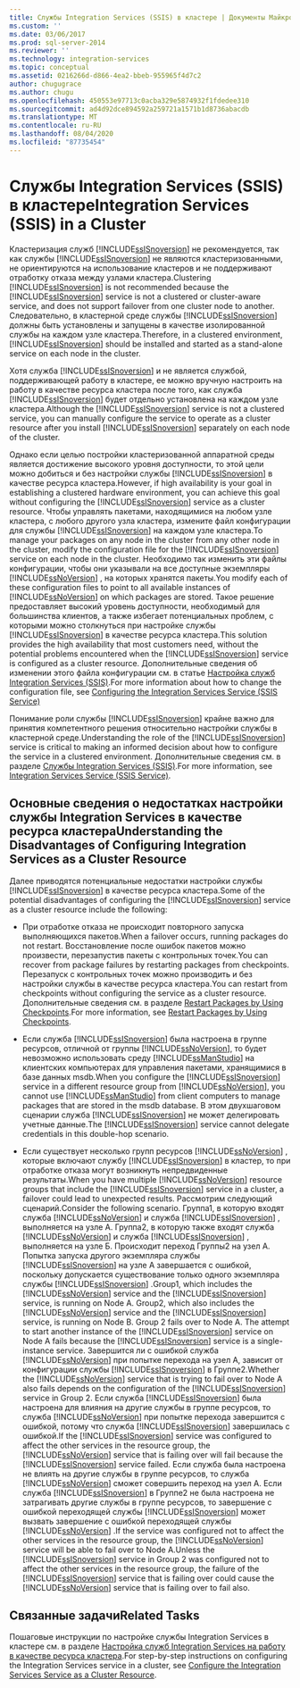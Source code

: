 ```yaml
---
title: Службы Integration Services (SSIS) в кластере | Документы Майкрософт
ms.custom: ''
ms.date: 03/06/2017
ms.prod: sql-server-2014
ms.reviewer: ''
ms.technology: integration-services
ms.topic: conceptual
ms.assetid: 0216266d-d866-4ea2-bbeb-955965f4d7c2
author: chugugrace
ms.author: chugu
ms.openlocfilehash: 450553e97713c0acba329e5874932f1fdedee310
ms.sourcegitcommit: ad4d92dce894592a259721a1571b1d8736abacdb
ms.translationtype: MT
ms.contentlocale: ru-RU
ms.lasthandoff: 08/04/2020
ms.locfileid: "87735454"
---
```

# <a name="integration-services-ssis-in-a-cluster"></a><span data-ttu-id="eaf85-102">Службы Integration Services (SSIS) в кластере</span><span class="sxs-lookup"><span data-stu-id="eaf85-102">Integration Services (SSIS) in a Cluster</span></span>
  <span data-ttu-id="eaf85-103">Кластеризация служб [!INCLUDE[ssISnoversion](../../includes/ssisnoversion-md.md)] не рекомендуется, так как службы [!INCLUDE[ssISnoversion](../../includes/ssisnoversion-md.md)] не являются кластеризованными, не ориентируются на использование кластеров и не поддерживают отработку отказа между узлами кластера.</span><span class="sxs-lookup"><span data-stu-id="eaf85-103">Clustering [!INCLUDE[ssISnoversion](../../includes/ssisnoversion-md.md)] is not recommended because the [!INCLUDE[ssISnoversion](../../includes/ssisnoversion-md.md)] service is not a clustered or cluster-aware service, and does not support failover from one cluster node to another.</span></span> <span data-ttu-id="eaf85-104">Следовательно, в кластерной среде службы [!INCLUDE[ssISnoversion](../../includes/ssisnoversion-md.md)] должны быть установлены и запущены в качестве изолированной службы на каждом узле кластера.</span><span class="sxs-lookup"><span data-stu-id="eaf85-104">Therefore, in a clustered environment, [!INCLUDE[ssISnoversion](../../includes/ssisnoversion-md.md)] should be installed and started as a stand-alone service on each node in the cluster.</span></span>  
  
 <span data-ttu-id="eaf85-105">Хотя служба [!INCLUDE[ssISnoversion](../../includes/ssisnoversion-md.md)] и не является службой, поддерживающей работу в кластере, ее можно вручную настроить на работу в качестве ресурса кластера после того, как служба [!INCLUDE[ssISnoversion](../../includes/ssisnoversion-md.md)] будет отдельно установлена на каждом узле кластера.</span><span class="sxs-lookup"><span data-stu-id="eaf85-105">Although the [!INCLUDE[ssISnoversion](../../includes/ssisnoversion-md.md)] service is not a clustered service, you can manually configure the service to operate as a cluster resource after you install [!INCLUDE[ssISnoversion](../../includes/ssisnoversion-md.md)] separately on each node of the cluster.</span></span>  
  
 <span data-ttu-id="eaf85-106">Однако если целью постройки кластеризованной аппаратной среды является достижение высокого уровня доступности, то этой цели можно добиться и без настройки службы [!INCLUDE[ssISnoversion](../../includes/ssisnoversion-md.md)] в качестве ресурса кластера.</span><span class="sxs-lookup"><span data-stu-id="eaf85-106">However, if high availability is your goal in establishing a clustered hardware environment, you can achieve this goal without configuring the [!INCLUDE[ssISnoversion](../../includes/ssisnoversion-md.md)] service as a cluster resource.</span></span>  <span data-ttu-id="eaf85-107">Чтобы управлять пакетами, находящимися на любом узле кластера, с любого другого узла кластера, измените файл конфигурации для службы [!INCLUDE[ssISnoversion](../../includes/ssisnoversion-md.md)] на каждом узле кластера.</span><span class="sxs-lookup"><span data-stu-id="eaf85-107">To manage your packages on any node in the cluster from any other node in the cluster, modify the configuration file for the [!INCLUDE[ssISnoversion](../../includes/ssisnoversion-md.md)] service on each node in the cluster.</span></span> <span data-ttu-id="eaf85-108">Необходимо так изменить эти файлы конфигурации, чтобы они указывали на все доступные экземпляры [!INCLUDE[ssNoVersion](../../includes/ssnoversion-md.md)] , на которых хранятся пакеты.</span><span class="sxs-lookup"><span data-stu-id="eaf85-108">You modify each of these configuration files to point to all available instances of [!INCLUDE[ssNoVersion](../../includes/ssnoversion-md.md)] on which packages are stored.</span></span> <span data-ttu-id="eaf85-109">Такое решение предоставляет высокий уровень доступности, необходимый для большинства клиентов, а также избегает потенциальных проблем, с которыми можно столкнуться при настройке службы [!INCLUDE[ssISnoversion](../../includes/ssisnoversion-md.md)] в качестве ресурса кластера.</span><span class="sxs-lookup"><span data-stu-id="eaf85-109">This solution provides the high availability that most customers need, without the potential problems encountered when the [!INCLUDE[ssISnoversion](../../includes/ssisnoversion-md.md)] service is configured as a cluster resource.</span></span> <span data-ttu-id="eaf85-110">Дополнительные сведения об изменении этого файла конфигурации см. в статье [Настройка служб Integration Services (SSIS)](integration-services-service-ssis-service.md).</span><span class="sxs-lookup"><span data-stu-id="eaf85-110">For more information about how to change the configuration file, see [Configuring the Integration Services Service &#40;SSIS Service&#41;](integration-services-service-ssis-service.md)</span></span>  
  
 <span data-ttu-id="eaf85-111">Понимание роли службы [!INCLUDE[ssISnoversion](../../includes/ssisnoversion-md.md)] крайне важно для принятия компетентного решения относительно настройки службы в кластерной среде.</span><span class="sxs-lookup"><span data-stu-id="eaf85-111">Understanding the role of the [!INCLUDE[ssISnoversion](../../includes/ssisnoversion-md.md)] service is critical to making an informed decision about how to configure the service in a clustered environment.</span></span> <span data-ttu-id="eaf85-112">Дополнительные сведения см. в разделе [Службы Integration Services (SSIS)](integration-services-service-ssis-service.md).</span><span class="sxs-lookup"><span data-stu-id="eaf85-112">For more information, see [Integration Services Service &#40;SSIS Service&#41;](integration-services-service-ssis-service.md).</span></span>  
  
## <a name="understanding-the-disadvantages-of-configuring-integration-services-as-a-cluster-resource"></a><span data-ttu-id="eaf85-113">Основные сведения о недостатках настройки службы Integration Services в качестве ресурса кластера</span><span class="sxs-lookup"><span data-stu-id="eaf85-113">Understanding the Disadvantages of Configuring Integration Services as a Cluster Resource</span></span>  
 <span data-ttu-id="eaf85-114">Далее приводятся потенциальные недостатки настройки службы [!INCLUDE[ssISnoversion](../../includes/ssisnoversion-md.md)] в качестве ресурса кластера.</span><span class="sxs-lookup"><span data-stu-id="eaf85-114">Some of the potential disadvantages of configuring the [!INCLUDE[ssISnoversion](../../includes/ssisnoversion-md.md)] service as a cluster resource include the following:</span></span>  
  
-   <span data-ttu-id="eaf85-115">При отработке отказа не происходит повторного запуска выполняющихся пакетов.</span><span class="sxs-lookup"><span data-stu-id="eaf85-115">When a failover occurs, running packages do not restart.</span></span> <span data-ttu-id="eaf85-116">Восстановление после ошибок пакетов можно произвести, перезапустив пакеты с контрольных точек.</span><span class="sxs-lookup"><span data-stu-id="eaf85-116">You can recover from package failures by restarting packages from checkpoints.</span></span> <span data-ttu-id="eaf85-117">Перезапуск с контрольных точек можно производить и без настройки службы в качестве ресурса кластера.</span><span class="sxs-lookup"><span data-stu-id="eaf85-117">You can restart from checkpoints without configuring the service as a cluster resource.</span></span> <span data-ttu-id="eaf85-118">Дополнительные сведения см. в разделе [Restart Packages by Using Checkpoints](../packages/restart-packages-by-using-checkpoints.md).</span><span class="sxs-lookup"><span data-stu-id="eaf85-118">For more information, see [Restart Packages by Using Checkpoints](../packages/restart-packages-by-using-checkpoints.md).</span></span>  
  
-   <span data-ttu-id="eaf85-119">Если служба [!INCLUDE[ssISnoversion](../../includes/ssisnoversion-md.md)] была настроена в группе ресурсов, отличной от группы [!INCLUDE[ssNoVersion](../../includes/ssnoversion-md.md)], то будет невозможно использовать среду [!INCLUDE[ssManStudio](../../includes/ssmanstudio-md.md)] на клиентских компьютерах для управления пакетами, хранящимися в базе данных msdb.</span><span class="sxs-lookup"><span data-stu-id="eaf85-119">When you configure the [!INCLUDE[ssISnoversion](../../includes/ssisnoversion-md.md)] service in a different resource group from [!INCLUDE[ssNoVersion](../../includes/ssnoversion-md.md)], you cannot use [!INCLUDE[ssManStudio](../../includes/ssmanstudio-md.md)] from client computers to manage packages that are stored in the msdb database.</span></span> <span data-ttu-id="eaf85-120">В этом двухшаговом сценарии служба [!INCLUDE[ssISnoversion](../../includes/ssisnoversion-md.md)] не может делегировать учетные данные.</span><span class="sxs-lookup"><span data-stu-id="eaf85-120">The [!INCLUDE[ssISnoversion](../../includes/ssisnoversion-md.md)] service cannot delegate credentials in this double-hop scenario.</span></span>  
  
-   <span data-ttu-id="eaf85-121">Если существует несколько групп ресурсов [!INCLUDE[ssNoVersion](../../includes/ssnoversion-md.md)] , которые включают службу [!INCLUDE[ssISnoversion](../../includes/ssisnoversion-md.md)] в кластер, то при отработке отказа могут возникнуть непредвиденные результаты.</span><span class="sxs-lookup"><span data-stu-id="eaf85-121">When you have multiple [!INCLUDE[ssNoVersion](../../includes/ssnoversion-md.md)] resource groups that include the [!INCLUDE[ssISnoversion](../../includes/ssisnoversion-md.md)] service in a cluster, a failover could lead to unexpected results.</span></span> <span data-ttu-id="eaf85-122">Рассмотрим следующий сценарий.</span><span class="sxs-lookup"><span data-stu-id="eaf85-122">Consider the following scenario.</span></span> <span data-ttu-id="eaf85-123">Группа1, в которую входят служба [!INCLUDE[ssNoVersion](../../includes/ssnoversion-md.md)] и служба [!INCLUDE[ssISnoversion](../../includes/ssisnoversion-md.md)] , выполняется на узле А. Группа2, в которую также входят служба [!INCLUDE[ssNoVersion](../../includes/ssnoversion-md.md)] и служба [!INCLUDE[ssISnoversion](../../includes/ssisnoversion-md.md)] , выполняется на узле Б. Происходит переход Группы2 на узел А. Попытка запуска другого экземпляра службы [!INCLUDE[ssISnoversion](../../includes/ssisnoversion-md.md)] на узле А завершается с ошибкой, поскольку допускается существование только одного экземпляра службы [!INCLUDE[ssISnoversion](../../includes/ssisnoversion-md.md)] .</span><span class="sxs-lookup"><span data-stu-id="eaf85-123">Group1, which includes the [!INCLUDE[ssNoVersion](../../includes/ssnoversion-md.md)] service and the [!INCLUDE[ssISnoversion](../../includes/ssisnoversion-md.md)] service, is running on Node A. Group2, which also includes the [!INCLUDE[ssNoVersion](../../includes/ssnoversion-md.md)] service and the [!INCLUDE[ssISnoversion](../../includes/ssisnoversion-md.md)] service, is running on Node B. Group 2 fails over to Node A. The attempt to start another instance of the [!INCLUDE[ssISnoversion](../../includes/ssisnoversion-md.md)] service on Node A fails because the [!INCLUDE[ssISnoversion](../../includes/ssisnoversion-md.md)] service is a single-instance service.</span></span> <span data-ttu-id="eaf85-124">Завершится ли с ошибкой служба [!INCLUDE[ssNoVersion](../../includes/ssnoversion-md.md)] при попытке перехода на узел А, зависит от конфигурации службы [!INCLUDE[ssISnoversion](../../includes/ssisnoversion-md.md)] в Группе2.</span><span class="sxs-lookup"><span data-stu-id="eaf85-124">Whether the [!INCLUDE[ssNoVersion](../../includes/ssnoversion-md.md)] service that is trying to fail over to Node A also fails depends on the configuration of the [!INCLUDE[ssISnoversion](../../includes/ssisnoversion-md.md)] service in Group 2.</span></span> <span data-ttu-id="eaf85-125">Если служба [!INCLUDE[ssISnoversion](../../includes/ssisnoversion-md.md)] была настроена для влияния на другие службы в группе ресурсов, то служба [!INCLUDE[ssNoVersion](../../includes/ssnoversion-md.md)] при попытке перехода завершится с ошибкой, потому что служба [!INCLUDE[ssISnoversion](../../includes/ssisnoversion-md.md)] завершилась с ошибкой.</span><span class="sxs-lookup"><span data-stu-id="eaf85-125">If the [!INCLUDE[ssISnoversion](../../includes/ssisnoversion-md.md)] service was configured to affect the other services in the resource group, the [!INCLUDE[ssNoVersion](../../includes/ssnoversion-md.md)] service that is failing over will fail because the [!INCLUDE[ssISnoversion](../../includes/ssisnoversion-md.md)] service failed.</span></span> <span data-ttu-id="eaf85-126">Если служба была настроена не влиять на другие службы в группе ресурсов, то служба [!INCLUDE[ssNoVersion](../../includes/ssnoversion-md.md)] сможет совершить переход на узел А. Если служба [!INCLUDE[ssISnoversion](../../includes/ssisnoversion-md.md)] в Группе2 не была настроена не затрагивать другие службы в группе ресурсов, то завершение с ошибкой переходящей службы [!INCLUDE[ssISnoversion](../../includes/ssisnoversion-md.md)] может вызвать завершение с ошибкой переходящей службы [!INCLUDE[ssNoVersion](../../includes/ssnoversion-md.md)] .</span><span class="sxs-lookup"><span data-stu-id="eaf85-126">If the service was configured not to affect the other services in the resource group, the [!INCLUDE[ssNoVersion](../../includes/ssnoversion-md.md)] service will be able to fail over to Node A.Unless the [!INCLUDE[ssISnoversion](../../includes/ssisnoversion-md.md)] service in Group 2 was configured not to affect the other services in the resource group, the failure of the [!INCLUDE[ssISnoversion](../../includes/ssisnoversion-md.md)] service that is failing over could cause the [!INCLUDE[ssNoVersion](../../includes/ssnoversion-md.md)] service that is failing over to fail also.</span></span>  
  
## <a name="related-tasks"></a><span data-ttu-id="eaf85-127">Связанные задачи</span><span class="sxs-lookup"><span data-stu-id="eaf85-127">Related Tasks</span></span>  
 <span data-ttu-id="eaf85-128">Пошаговые инструкции по настройке службы Integration Services в кластере см. в разделе [Настройка служб Integration Services на работу в качестве ресурса кластера](../configure-the-integration-services-service-as-a-cluster-resource.md).</span><span class="sxs-lookup"><span data-stu-id="eaf85-128">For step-by-step instructions on configuring the Integration Services service in a cluster, see [Configure the Integration Services Service as a Cluster Resource](../configure-the-integration-services-service-as-a-cluster-resource.md).</span></span>  
  
  
